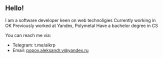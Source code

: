 ## Hello!

I am a software developer keen on web technoligies
Currently working in OK
Previously worked at Yandex, Polymetal
Have a bachelor degree in CS

You can reach me via:
- Telegram: t.me/alkrp
- Email: popov.aleksandr.v@yandex.ru
